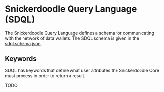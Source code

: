# Snickerdoodle Query Language (SDQL)

The Snickerdoodle Query Language defines a schema for communicating with the network of data wallets. The SDQL schema
is given in the [sdql.schema.json](/documentation/sdql/sdql.schema.json).

## Keywords 

SDQL has keywords that define what user attributes the Snickerdoodle Core must process in order to return a result. 

TODO